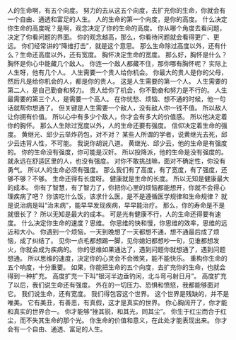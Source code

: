 人的生命啊，有五个向度。
努力的去从这五个向度，去扩充你的生命，你就会有一个自由、通透和富足的人生。
人的生命的第一个向度，是你的高度。
什么决定你生命的高度呢？是啊，观念决定了你的生命的高度。
你从哪个角度去看问题，决定了你看问题的界面。
你的观念越高，那么，你看待问题就会看得更广、更远。
你们经常讲的“降维打击”，就是这个意思。
那么生命除过高度以外，还有什么？生命还高度以外，还有宽度。
胸怀决定生命的宽度。
那么好，胸怀是什么？胸怀是你心中能藏几个敌人。
你连一个敌人都藏不住，那你哪有胸怀呢？
实际上人生呀，他有几个人。
人生需要一个贵人给你机会。
你最大的贵人是你的父母，然后凡是给你机会的人，都是你的贵人。
这是人生需要的第一个人。
人生需要的第二人，是自己勤奋和努力。
贵人给你了机会，你不勤奋和努力是不行的。
人生最需要的第三个人，是需要一个高人。
在你忧愁、烦恼、想不通的时候，他一句话就帮你想通了。
但关键是人生需要一个敌人，没有敌人你一钱不值。
所以敌人让你拥有价值。
所以心中有多少个敌人，你才会有多大的价值感。
所以他决定着你的胸怀。
那么人生除过宽度以外，人的生命还要有强度。
信仰决定着生命的强度。
黄继光、邱少云举炸药包，对不对？
某些人所谓的学者，说黄继光去死，邱少云违背人性，不可能。
我说你胡说八道。
黄继光、邱少云，他的生命是有强度的。
你的生命没有强度，你可能是汉奸。
所以投降派，他的生命是没有强度的。
就永远在舒适区里的人，也没有强度。
对你不敢挑战嘛，面对不确定性，你没有勇气。
所以人的生命必须有强度。
那么我们有了高度，有了宽度，有了强度，还够不够？不够。
生命还得有长度呀。
健康就是生命的长度。
所以无知是健康最大的成本。
你有了智慧，有了智力了，你把你心里的烦恼都能想开，你就不会得心理疾病了吧？
你该吃什么饭，该求什么医，是不是遵循医学规律和生命规律？
就是说治病是叫“治未病”，能早早发现疾病，早早能治疗。
那么，你的寿命是不是就很长了？
所以无知是最大的成本。
可是光有健康不行，人的生命还得要有速度。
什么决定你生命的速度？思维。
你思维的快和慢，你思维的效率，思维的远近和大小。
你遇到一个烦恼，一天到晚想了一天都想不通，想不通最后成了烦恼，成了纠结了。
见你一点毛都想踢一脚，见你媳妇都想吵一句，见谁都想发火，你就会成为疾病的。
你的思维如果通达了，遇到问题你就想通了，遇到问题想通。
所以思维的速度，决定你的心灵会不会微笑，能不能快乐。
重构你生命的五个响度，十分重要。
如果，你能把生命的五个向度，去扩充你的生命，也就会得到一种扩充。
高度扩充一下叫“银河半边垂钓闲，北斗弯弓射日月”。
高度扩充了以后，我们说生命还有强度。
外在的一切压力、恐惧和愤怒，我都能够面对它。
我们说生命，还有宽度。
我们得包容这个世界。
这个世界是残缺的，并不是唯美。
它有美丑，有善恶，有真假，这才是真实的世界。
你心胸阔开了，你才能和真实的世界合一。
你才能够“挫其锐，和其光，同其尘”。
你生于红尘而合于红尘，而不失其生命的那个光。
你生命的价值和意义，在此处才能表现出来。
你才会有一个自由、通透、富足的人生。